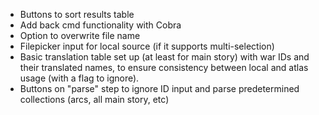 - Buttons to sort results table
- Add back cmd functionality with Cobra
- Option to overwrite file name
- Filepicker input for local source (if it supports multi-selection)
- Basic translation table set up (at least for main story) with war IDs and their translated names, to ensure consistency between local and atlas usage (with a flag to ignore).
- Buttons on "parse" step to ignore ID input and parse predetermined collections (arcs, all main story, etc)
